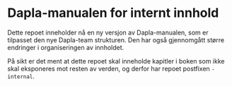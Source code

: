# Dapla-manualen for internt innhold

Dette repoet inneholder nå en ny versjon av Dapla-manualen, som er tilpasset den nye Dapla-team strukturen. Den har også gjennomgått større endringer i organiseringen av innholdet. 

På sikt er det ment at dette repoet skal inneholde kapitler i boken som ikke skal eksponeres mot resten av verden, og derfor har repoet postfixen `-internal`.